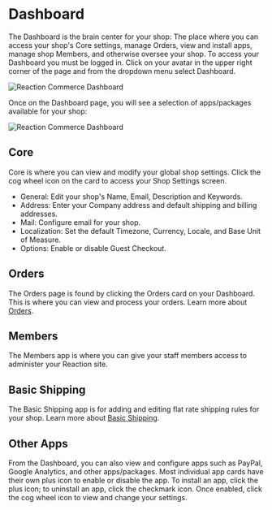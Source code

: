 # Dashboard
The Dashboard is the brain center for your shop: The place where you can access your shop's Core settings, manage Orders, view and install apps, manage shop Members, and otherwise oversee your shop. To access your Dashboard you must be logged in. Click on your avatar in the upper right corner of the page and from the dropdown menu select Dashboard.

![](https://raw.github.com/reactioncommerce/reaction/master/docs/assets/guide-admin-navigation-dropdown-dashboard.png "Reaction Commerce Dashboard")

Once on the Dashboard page, you will see a selection of apps/packages available for your shop:

![](https://raw.github.com/reactioncommerce/reaction/master/docs/assets/guide-dashboard.png "Reaction Commerce Dashboard")

## Core
Core is where you can view and modify your global shop settings. Click the cog wheel icon on the card to access your Shop Settings screen.
- General: Edit your shop's Name,  Email, Description and Keywords.
- Address:  Enter your Company address and default shipping and billing addresses.
- Mail: Configure email for your shop.
- Localization: Set the default Timezone, Currency, Locale, and Base Unit of Measure.  
- Options: Enable or disable Guest Checkout.

## Orders
The Orders page is found by clicking the Orders card on your Dashboard. This is where you can view and process your orders. Learn more about [Orders](https://reactioncommerce.com/docs/master/orders).

## Members
The Members app is where you can give your staff members access to administer your Reaction site.

## Basic Shipping
The Basic Shipping app is for adding and editing flat rate shipping rules for your shop. Learn more about [Basic Shipping](https://reactioncommerce.com/docs/master/shipping).

## Other Apps
From the Dashboard, you can also view and configure apps such as PayPal, Google Analytics, and other apps/packages. Most individual app cards have their own plus icon to enable or disable the app. To install an app, click the plus icon; to uninstall an app, click the checkmark icon. Once enabled, click the cog wheel icon to view and change your settings.
